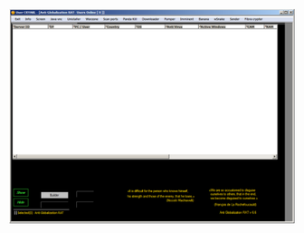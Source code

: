 ![Screenshot](https://raw.githubusercontent.com/Cryakl/Ultimate-RAT-Collection/refs/heads/main/CometRat/Anti%20Globalization%20RAT/Screenshot.png)
